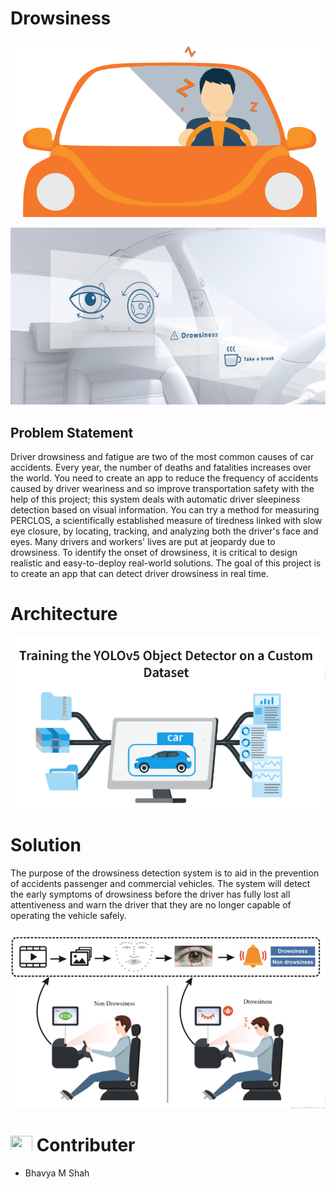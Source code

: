 # Drowsiness

![](drov.gif)

![](drovv.jpg)


## Problem Statement
Driver drowsiness and fatigue are two of the most common causes of car accidents.
Every year, the number of deaths and fatalities increases over the world.
You need to create an app to reduce the frequency of accidents caused by driver
weariness and so improve transportation safety with the help of this project; this system
deals with automatic driver sleepiness detection based on visual information. You can
try a method for measuring PERCLOS, a scientifically established measure of tiredness
linked with slow eye closure, by locating, tracking, and analyzing both the driver's face
and eyes.
Many drivers and workers' lives are put at jeopardy due to drowsiness. To identify the
onset of drowsiness, it is critical to design realistic and easy-to-deploy real-world
solutions.
The goal of this project is to create an app that can detect driver drowsiness in real time.

# Architecture
![](drowsiness_arc.png)


# Solution

The purpose of the drowsiness detection system is to aid in the prevention of accidents passenger and commercial vehicles. The system will detect the early symptoms of drowsiness before the driver has fully lost all attentiveness and warn the driver that they are no longer capable of operating the vehicle safely.

![](drowsiness.png)

# <img src="https://raw.githubusercontent.com/TheDudeThatCode/TheDudeThatCode/master/Assets/Developer.gif" width=35 height=25> Contributer
- Bhavya M Shah